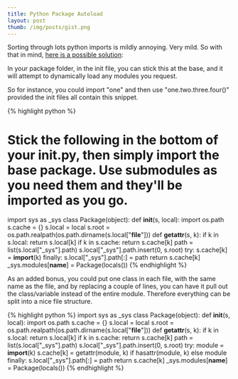 ```yaml
---
title: Python Package Autoload
layout: post
thumb: /img/posts/gist.png
---
```


Sorting through lots python imports is mildly annoying. Very mild.
So with that in mind, [here is a possible solution](https://gist.github.com/internetimagery/4be797eae970652385e6):

In your package folder, in the init file, you can stick this at the base, and it will attempt to dynamically load any modules you request.

So for instance, you could import "one" and then use "one.two.three.four()" provided the init files all contain this snippet.

{% highlight python %}
# Stick the following in the bottom of your __init__.py, then simply import the base package. Use submodules as you need them and they'll be imported as you go.
import sys as _sys
class Package(object):
    def __init__(s, local):
        import os.path
        s.cache = {}
        s.local = local
        s.root = os.path.realpath(os.path.dirname(s.local["__file__"]))
    def __getattr__(s, k):
        if k in s.local: return s.local[k]
        if k in s.cache: return s.cache[k]
        path = list(s.local["_sys"].path)
        s.local["_sys"].path.insert(0, s.root)
        try: s.cache[k] = __import__(k)
        finally: s.local["_sys"].path[:] = path
        return s.cache[k]
_sys.modules[__name__] = Package(locals())
{% endhighlight %}

As an added bonus, you could put one class in each file, with the same name as the file, and by replacing a couple of lines, you can have it pull out the class/variable instead of the entire module. Therefore everything can be split into a nice file structure.

{% highlight python %}
import sys as _sys
class Package(object):
    def __init__(s, local):
        import os.path
        s.cache = {}
        s.local = local
        s.root = os.path.realpath(os.path.dirname(s.local["__file__"]))
    def __getattr__(s, k):
        if k in s.local: return s.local[k]
        if k in s.cache: return s.cache[k]
        path = list(s.local["_sys"].path)
        s.local["_sys"].path.insert(0, s.root)
        try:
            module = __import__(k)
            s.cache[k] = getattr(module, k) if hasattr(module, k) else module
        finally: s.local["_sys"].path[:] = path
        return s.cache[k]
_sys.modules[__name__] = Package(locals())
{% endhighlight %}
